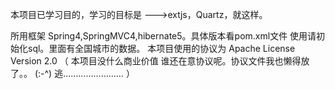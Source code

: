 本项目已学习目的，学习的目标是 --->extjs，Quartz，就这样。


所用框架  Spring4,SpringMVC4,hibernate5。具体版本看pom.xml文件
使用请初始化sql。里面有全国城市的数据。
本项目使用的协议为 Apache License Version 2.0
（ 本项目没什么商业价值 谁还在意协议呢。协议文件我也懒得放了。。
               (:-^) 逃……………………  ）